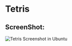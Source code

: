# Tetris

ScreenShot:
-------------
![Tetris Screenshot in Ubuntu](https://i.imgur.com/Hp2IDcm.png)

